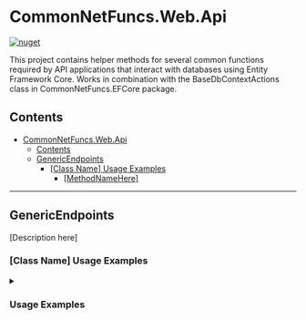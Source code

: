 # CommonNetFuncs.Web.Api

[![nuget](https://img.shields.io/nuget/dt/CommonNetFuncs.Web.Api)](https://www.nuget.org/packages/CommonNetFuncs.Web.Api/)

This project contains helper methods for several common functions required by API applications that interact with databases using Entity Framework Core. Works in combination with the BaseDbContextActions class in CommonNetFuncs.EFCore package.

## Contents

- [CommonNetFuncs.Web.Api](#commonnetfuncswebapi)
  - [Contents](#contents)
  - [GenericEndpoints](#genericendpoints)
    - [\[Class Name\] Usage Examples](#class-name-usage-examples)
      - [\[MethodNameHere\]](#methodnamehere)

---

## GenericEndpoints

[Description here]

### [Class Name] Usage Examples

<details>
<summary><h3>Usage Examples</h3></summary>

#### [MethodNameHere]

[Method Description here]

```cs
//Code here
```

</details>
